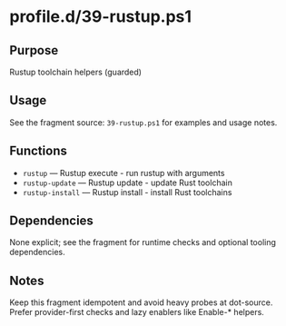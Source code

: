 profile.d/39-rustup.ps1
=======================

Purpose
-------
Rustup toolchain helpers (guarded)

Usage
-----
See the fragment source: `39-rustup.ps1` for examples and usage notes.

Functions
---------
- `rustup` — Rustup execute - run rustup with arguments
- `rustup-update` — Rustup update - update Rust toolchain
- `rustup-install` — Rustup install - install Rust toolchains

Dependencies
------------
None explicit; see the fragment for runtime checks and optional tooling dependencies.

Notes
-----
Keep this fragment idempotent and avoid heavy probes at dot-source. Prefer provider-first checks and lazy enablers like Enable-* helpers.

